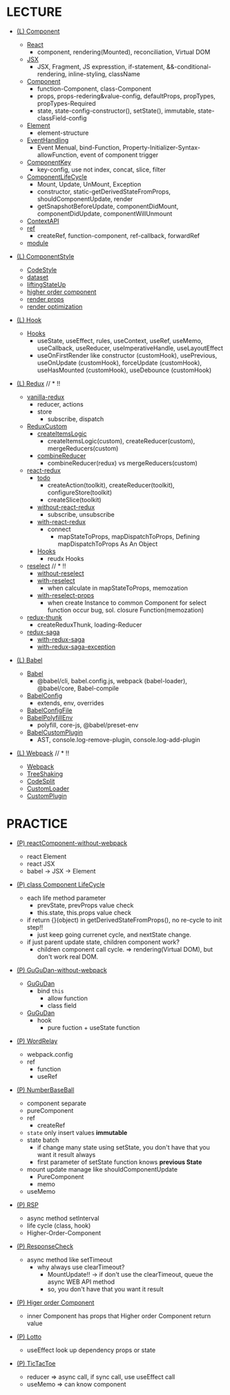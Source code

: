 # LECTURE

- [(L) Component](./lecture/Component)

  - [React](./Component/1.%20React.md)
    - component, rendering(Mounted), reconciliation, Virtual DOM
  - [JSX](./Component/2.%20JSX.md)
    - JSX, Fragment, JS expresstion, if-statement, &&-conditional-rendering, inline-styling, className
  - [Component](./Component/3.%20Component.md)
    - function-Component, class-Component
    - props, props-redering&value-config, defaultProps, propTypes, propTypes-Required
    - state, state-config-constructor(), setState(), immutable, state-classField-config
  - [Element](./Component/4.%20Element.md)
    - element-structure
  - [EventHandling](./Component/5.%20EventHandling.md)
    - Event Menual, bind-Function, Property-Initializer-Syntax-allowFunction, event of component trigger
  - [ComponentKey](./Component/6.%20ComponentKey.md)
    - key-config, use not index, concat, slice, filter
  - [ComponentLifeCycle](./Component/7.%20ComponentLifeCycle.md)
    - Mount, Update, UnMount, Exception
    - constructor, static-getDerivedStateFromProps, shouldComponentUpdate, render
    - getSnapshotBeforeUpdate, componentDidMount, componentDidUpdate, componentWillUnmount
  - [ContextAPI](./Component/8.%20ContextAPI.md)
  - [ref](./Component/9.%20ref.md)
    - createRef, function-component, ref-callback, forwardRef
  - [module](./Component/모듈시스템.md)

- [(L) ComponentStyle](./lecture/ComponentStyle)

  - [CodeStyle](./ComponentStyle/1.%20CodeStyle.md)
  - [dataset](./ComponentStyle/2.%20dataset.md)
  - [liftingStateUp](./ComponentStyle/3.%20liftingStateUp.md)
  - [higher order component](./ComponentStyle/4.%20higher%20order%20component.md)
  - [render props](./ComponentStyle/5.%20render%20props.md)
  - [render optimization](./ComponentStyle/6.%20render%20optimization.md)

- [(L) Hook](./lecture/Hook)

  - [Hooks](./Hook/Hooks.md)
    - useState, useEffect, rules, useContext, useRef, useMemo, useCallback, useReducer, useImperativeHandle, useLayoutEffect
    - useOnFirstRender like constructor (customHook), usePrevious, useOnUpdate (customHook), forceUpdate (customHook), useHasMounted (customHook), useDebounce (customHook)

- [(L) Redux](./lecture/Redux) // \* !!

  - [vanilla-redux](./Redux/vanilla-redux)
    - reducer, actions
    - store
      - subscribe, dispatch
  - [ReduxCustom](./Redux/ReduxCustom)
    - [createItemsLogic](./Redux/ReduxCustom/createItemsLogic)
      - createItemsLogic(custom), createReducer(custom), mergeReducers(custom)
    - [combineReducer](./Redux/ReduxCustom/combineReducer)
      - combineReducer(redux) vs mergeReducers(custom)
  - [react-redux](./Redux/react-redux)
    - [todo](./Redux/react-redux/todo)
      - createAction(toolkit), createReducer(toolkit), configureStore(toolkit)
      - createSlice(toolkit)
    - [without-react-redux](./Redux/react-redux/without-react-redux)
      - subscribe, unsubscribe
    - [with-react-redux](./Redux/react-redux/with-react-redux)
      - connect
        - mapStateToProps, mapDispatchToProps, Defining mapDispatchToProps As An Object
    - [Hooks](./Redux/react-redux/Hooks.md)
      - reudx Hooks
  - [reselect](./Redux/reselect) // \* !!
    - [without-reselect](./Redux/reselect/without-reselect)
    - [with-reselect](./Redux/reselect/with-reselect)
      - when calculate in mapStateToProps, memozation
    - [with-reselect-props](./Redux/reselect/with-reselect-props)
      - when create Instance to common Component for select function occur bug, sol. closure Function(memozation)
  - [redux-thunk](./Redux/redux-thunk)
    - createReduxThunk, loading-Reducer
  - [redux-saga](./Redux/redux-saga)
    - [with-redux-saga](./Redux/redux-saga/with-redux-saga)
    - [with-redux-saga-exception](./Redux/redux-saga/with-redux-saga-exception)

- [(L) Babel](./lecture/Babel)

  - [Babel](./Babel/1.%20Babel.md)
    - @babel/cli, babel.config.js, webpack (babel-loader), @babel/core, Babel-compile
  - [BabelConfig](./Babel/2.%20BabelConfig.md)
    - extends, env, overrides
  - [BabelConfigFile](./Babel/3.%20BabelConfigFile.md)
  - [BabelPolyfillEnv](./Babel/4.%20BabelPolyfillEnv.md)
    - polyfill, core-js, @babel/preset-env
  - [BabelCustomPlugin](./Babel/5.%20BabelCustomPlugin.md)
    - AST, console.log-remove-plugin, console.log-add-plugin

- [(L) Webpack](./lecture/Webpack) // \* !!
  - [Webpack](./Webpack/1.%20Webpack.md)
  - [TreeShaking](./Webpack/2.%20TreeShaking.md)
  - [CodeSplit](./Webpack/3.%20CodeSplit.md)
  - [CustomLoader](./Webpack/6.%20CustomLoader.md)
  - [CustomPlugin](./Webpack/7.%20CustomPlugin.md)

# PRACTICE

- [(P) reactComponent-without-webpack](./practice/reactComponent.html)

  - react Element
  - react JSX
  - babel -> JSX -> Element

- [(P) class Component LifeCycle](./practice/LifeCycle)

  - each life method parameter
    - prevState, prevProps value check
    - this.state, this.props value check
  - if return {}(object) in getDerivedStateFromProps(), no re-cycle to init step!!
    - just keep going currenet cycle, and nextState change.
  - if just parent update state, children component work?
    - children component call cycle. => rendering(Virtual DOM), but don't work real DOM.

- [(P) GuGuDan-without-webpack](./practice/GuGuDan)

  - [GuGuDan](./GuGuDan/GuGuDan.html)
    - bind `this`
      - allow function
      - class field
  - [GuGuDan](./GuGuDan/GuGuDan_hooks.html)
    - hook
      - pure fuction + useState function

- [(P) WordRelay](./practice/WordRelay)

  - webpack.config
  - ref
    - function
    - useRef

- [(P) NumberBaseBall](./practice/NumberBaseBall)

  - component separate
  - pureComponent
  - ref
    - createRef
  - `state` only insert values **immutable**
  - state batch
    - if change many state using setState, you don't have that you want it result always
    - first parameter of setState function knows **previous State**
  - mount update manage like shouldComponentUpdate
    - PureComponent
    - memo
  - useMemo

- [(P) RSP](./practice/RSP)

  - async method setInterval
  - life cycle (class, hook)
  - Higher-Order-Component

- [(P) ResponseCheck](./practice/ResponseCheck)

  - async method like setTimeout
    - why always use clearTimeout?
      - MountUpdate!! -> if don't use the clearTimeout, queue the async WEB API method
      - so, you don't have that you want it result

- [(P) Higer order Component](./practice/Higher%20order%20Component)

  - inner Component has props that Higher order Component return value

- [(P) Lotto](./practice/Lotto)

  - useEffect look up dependency props or state

- [(P) TicTacToe](./practice/TicTacToe)

  - reducer => async call, if sync call, use useEffect call
  - useMemo => can know component
